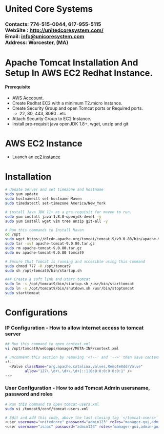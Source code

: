 # United Core Systems

### Contacts: 774-515-0044, 617-955-5115<br> WebSite : <http://unitedcoresystem.com/><br>Email: info@unicoresystem.com <br>Address: Worcester, (MA)

# Apache Tomcat Installation And Setup In AWS EC2 Redhat Instance.
#### Prerequisite
+ AWS Acccount.
+ Create Redhat EC2 with a minimum T2.micro Instance.
+ Create Security Group and open Tomcat ports or Required ports.
   + 22, 80, 443, 8080 ..etc
+ Attach Security Group to EC2 Instance.
+ Install pre-requisit java openJDK 1.8+, wget, unzip and git

# AWS EC2 Instance 
- Luanch an [ec2 instance](../EC2_Instances/README.md)

# Installation 
```sh
# Update Server and set timezone and hostname
sudo yum update
sudo hostnamectl set-hostname Maven
sudo timedatectl set-timezone America/New_York
``` 
```sh
# install Java JDK 11+ as a pre-requisit for maven to run.
sudo yum install java-1.8.0-openjdk-devel -y
sudo yum install wget vim tree unzip git-all -y
```
```sh
# Run this commands to Install Maven
cd /opt 
sudo wget https://dlcdn.apache.org/tomcat/tomcat-9/v9.0.80/bin/apache-tomcat-9.0.80.tar.gz
sudo tar -xvf apache-tomcat-9.0.80.tar.gz
sudo rm apache-tomcat-9.0.80.tar.gz
sudo mv apache-tomcat-9.0.80 tomcat9
```
```sh
# Ensure that Tomcat is running and accesible using this command
sudo chmod 777 -R /opt/tomcat9
sudo sh /opt/tomcat9/bin/startup.sh
```
```sh
### Create a soft link and start tomcat
sudo ln -s /opt/tomcat9/bin/startup.sh /usr/bin/starttomcat
sudo ln -s /opt/tomcat9/bin/shutdown.sh /usr/bin/stoptomcat
sudo starttomcat
```
# Configurations 

### IP Configuration - How to allow internet access to tomcat server
```sh
## Run this command to open context.xml 
vi /opt/tomcat9/webapps/manager/META-INF/context.xml
```

```sh
# uncomment this section by removing '<!--' and '-->' then save context.xml file
<!--
  <Valve className="org.apache.catalina.valves.RemoteAddrValve"
         allow="127\.\d+\.\d+\.\d+|::1|0:0:0:0:0:0:0:1" />
-->
```

### User Configuration - How to add Tomcat Admin usersname, password and roles
  
```sh
# Run this command to open tomcat-users.xml 
sudo vi /tomcat9/conf/tomcat-users.xml
```

```sh
# Edit and add this code, above the last closing tag `</tomcat-users>`
<user username="unitedcore" password="admin123" roles="manager-gui,admin-gui,manager-script"/>
<user username="isaac" password="admin123" roles="manager-gui,admin-gui,manager-script"/>
```


